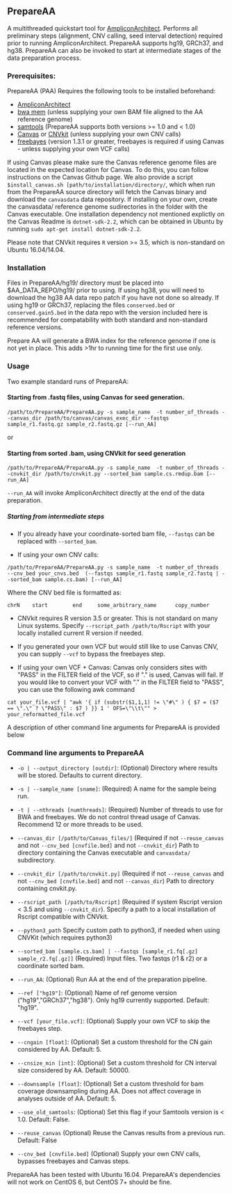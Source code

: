 ## PrepareAA

A multithreaded quickstart tool for [AmpliconArchitect](https://github.com/virajbdeshpande/AmpliconArchitect). Performs all preliminary steps (alignment, CNV calling, seed interval detection) required prior to running AmpliconArchitect. PrepareAA supports hg19, GRCh37, and hg38. PrepareAA can also be invoked to start at intermediate stages of the data preparation process.

### Prerequisites:
PrepareAA (PAA) Requires the following tools to be installed beforehand:
- [AmpliconArchitect](https://github.com/virajbdeshpande/AmpliconArchitect)
- [bwa mem](https://github.com/lh3/bwa) (unless supplying your own BAM file aligned to the AA reference genome)
- [samtools](http://www.htslib.org/) (PrepareAA supports both versions >= 1.0 and < 1.0)
- [Canvas](https://github.com/Illumina/canvas) or [CNVkit](https://github.com/etal/cnvkit) (unless supplying your own CNV calls)
- [freebayes](https://github.com/ekg/freebayes) (version 1.3.1 or greater, freebayes is required if using Canvas - unless supplying your own VCF calls)


If using Canvas please make sure the Canvas reference genome files are located in the expected location for Canvas. To do this, you can follow instructions on the Canvas Github page. We also provide a script `$install_canvas.sh [path/to/installation/directory/`, which when run from the PrepareAA source directory will fetch the Canvas binary and download the `canvasdata` data repository. If installing on your own, create the canvasdata/ reference genome sudirectories in the folder with the Canvas executable. One installation dependency not mentioned explictly on the Canvas Readme is `dotnet-sdk-2.2`, which can be obtained in Ubuntu by running `sudo apt-get install dotnet-sdk-2.2`. 

Please note that CNVkit requires `R` version >= 3.5, which is non-standard on Ubuntu 16.04/14.04.

### Installation
Files in PrepareAA/hg19/ directory must be placed into $AA_DATA_REPO/hg19/ prior to using. If using hg38, you will need to download the hg38 AA data repo patch if you have not done so already. If using hg19 or GRCh37, replacing the files `conserved.bed` or `conserved.gain5.bed` in the data repo with the version included here is recommended for compatability with both standard and non-standard reference versions.

Prepare AA will generate a BWA index for the reference genome if one is not yet in place. This adds >1hr to running time for the first use only.

### Usage
Two example standard runs of PrepareAA:

#### Starting from .fastq files, using Canvas for seed generation.
```
/path/to/PrepareAA/PrepareAA.py -s sample_name  -t number_of_threads --canvas_dir /path/to/canvas/canvas_exec_dir --fastqs sample_r1.fastq.gz sample_r2.fastq.gz [--run_AA]
```

or

#### Starting from sorted .bam, using CNVkit for seed generation
```
/path/to/PrepareAA/PrepareAA.py -s sample_name  -t number_of_threads --cnvkit_dir /path/to/cnvkit.py --sorted_bam sample.cs.rmdup.bam [--run_AA]
```

`--run_AA` will invoke AmpliconArchitect directly at the end of the data preparation.

##### Starting from intermediate steps
* If you already have your coordinate-sorted bam file, `--fastqs` can be replaced with `--sorted_bam`.


* If using your own CNV calls:
```
/path/to/PrepareAA/PrepareAA.py -s sample_name  -t number_of_threads  --cnv_bed your_cnvs.bed  (--fastqs sample_r1.fastq sample_r2.fastq | --sorted_bam sample.cs.bam) [--run_AA]
```
Where the CNV bed file is formatted as:

`chrN    start        end     some_arbitrary_name      copy_number`


* CNVkit requires R version 3.5 or greater. This is not standard on many Linux systems. Specify `--rscript_path /path/to/Rscript` with your locally installed current R version if needed. 

* If you generated your own VCF but would still like to use Canvas CNV, you can supply `--vcf` to bypass the freebayes step.

* If using your own VCF + Canvas: Canvas only considers sites with "PASS" in the FILTER field of the VCF, so if "." is used, Canvas will fail. If you would like to convert your VCF with "." in the FILTER field to "PASS", you can use the following awk command
```
cat your_file.vcf | "awk '{ if (substr($1,1,1) != \"#\" ) { $7 = ($7 == \".\" ? \"PASS\" : $7 ) }} 1 ' OFS=\"\\t\"" > your_reformatted_file.vcf
```

A description of other command line arguments for PrepareAA is provided below

### Command line arguments to PrepareAA

- `-o | --output_directory [outdir]`: (Optional) Directory where results will be stored. Defaults to current directory.

- `-s | --sample_name [sname]`: (Required) A name for the sample being run.

- `-t | --nthreads [numthreads]`: (Required) Number of threads to use for BWA and freebayes. We do not control thread usage of Canvas. Recommend 12 or more threads to be used.

- `--canvas_dir [/path/to/Canvas_files/]` (Required if not `--reuse_canvas` and not `--cnv_bed [cnvfile.bed]` and not `--cnvkit_dir`) Path to directory containing the Canvas executable and `canvasdata/` subdirectory.

- `--cnvkit_dir [/path/to/cnvkit.py]` (Required if not `--reuse_canvas` and not `--cnv_bed [cnvfile.bed]` and not `--canvas_dir`) Path to directory containing cnvkit.py.

- `--rscript_path [/path/to/Rscript]` (Required if system Rscript version < 3.5 and using `--cnvkit_dir`). Specify a path to a local installation of Rscript compatible with CNVkit.

- `--python3_path` Specify custom path to python3, if needed when using CNVKit (which requires python3)

- `--sorted_bam [sample.cs.bam] | --fastqs [sample_r1.fq[.gz] sample_r2.fq[.gz]]` (Required) Input files. Two fastqs (r1 & r2) or a coordinate sorted bam.

- `--run_AA`: (Optional) Run AA at the end of the preparation pipeline.

- `--ref ["hg19"]`: (Optional) Name of ref genome version ("hg19","GRCh37","hg38"). Only hg19 currently supported. Default: "hg19".

- `--vcf [your_file.vcf]`: (Optional) Supply your own VCF to skip the freebayes step.

- `--cngain [float]`: (Optional) Set a custom threshold for the CN gain considered by AA. Default: 5.

- `--cnsize_min [int]`: (Optional) Set a custom threshold for CN interval size considered by AA. Default: 50000.

- `--downsample [float]`: (Optional) Set a custom threshold for bam coverage downsampling during AA. Does not affect coverage in analyses outside of AA. Default: 5.

- `--use_old_samtools`: (Optional) Set this flag if your Samtools version is < 1.0. Default: False.

- `--reuse_canvas` (Optional) Reuse the Canvas results from a previous run. Default: False

- `--cnv_bed [cnvfile.bed]` (Optional) Supply your own CNV calls, bypasses freebayes and Canvas steps.


PrepareAA has been tested with Ubuntu 16.04. PrepareAA's dependencies will not work on CentOS 6, but CentOS 7+ should be fine.
